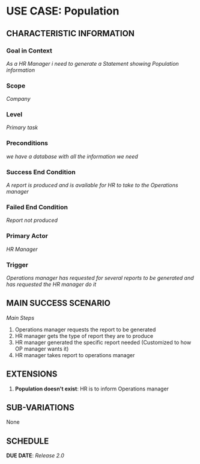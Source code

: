 # USE CASE: Population

## CHARACTERISTIC INFORMATION

### Goal in Context

*As a HR Manager i need to generate a Statement showing Population information*

### Scope

*Company*

### Level

*Primary task*

### Preconditions

*we have a database with all the information we need*

### Success End Condition

*A report is produced and is available for HR to take to the Operations manager*

### Failed End Condition

*Report not produced*

### Primary Actor

*HR Manager*

### Trigger

*Operations manager has requested for several reports to be generated and has requested the HR manager do it*

## MAIN SUCCESS SCENARIO

*Main Steps*

1. Operations manager requests the report to be generated
2. HR manager gets the type of report they are to produce
3. HR manager generated the specific report needed (Customized to how OP manager wants it)
4. HR manager takes report to operations manager

## EXTENSIONS

1. **Population doesn't exist**: HR is to inform Operations manager

## SUB-VARIATIONS

None
## SCHEDULE

**DUE DATE**: *Release 2.0*


